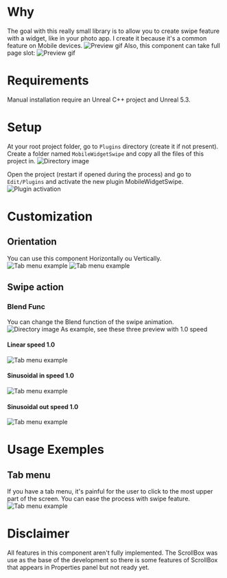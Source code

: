 ﻿# Why
The goal with this really small library is to allow you to create swipe feature with a widget, like in your photo app. I create it because it's a common feature on Mobile devices.
![Preview gif](Resources/git/gifs/Preview-horizontal.gif)
Also, this component can take full page slot:
![Preview gif](Resources/git/gifs/Adaptability.gif)

# Requirements
Manual installation require an Unreal C++ project and Unreal 5.3.
# Setup
At your root project folder, go to `Plugins` directory (create it if not present). 
Create a folder named `MobileWidgetSwipe` and copy all the files of this project in.
![Directory image](Resources/git/images/PluginsDirectory.png)

Open the project (restart if opened during the process) and go to `Edit/Plugins` and activate the new plugin MobileWidgetSwipe.
![Plugin activation](Resources/git/images/PluginsManager.png)

# Customization
## Orientation
You can use this component Horizontally ou Vertically.
![Tab menu example](Resources/git/gifs/Preview-horizontal.gif) ![Tab menu example](Resources/git/gifs/Preview-vertical.gif)
## Swipe action
### Blend Func
You can change the Blend function of the swipe animation.
![Directory image](Resources/git/images/Customization_SwipeBlendFuncs.png)
As example, see these three preview with 1.0 speed
#### Linear speed 1.0
![Tab menu example](Resources/git/gifs/Customization_linear_speed1.gif)
#### Sinusoidal in speed 1.0
![Tab menu example](Resources/git/gifs/Customization_sin_in_speed1.gif)
#### Sinusoidal out speed 1.0
![Tab menu example](Resources/git/gifs/Customization_sin_out_speed1.gif)

# Usage Exemples
## Tab menu
If you have a tab menu, it's painful for the user to click to the most upper part of the screen. You can ease the process with swipe feature.
![Tab menu example](Resources/git/gifs/Example_tabmenu.gif)


# Disclaimer
All features in this component aren't fully implemented. The ScrollBox was use as the base of the development so there is some features of ScrollBox that appears in Properties panel but not ready yet.